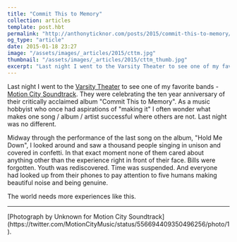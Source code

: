 ```yaml
---
title: "Commit This to Memory"
collection: articles
template: post.hbt
permalink: "http://anthonyticknor.com/posts/2015/commit-this-to-memory/"
og_type: "article"
date: 2015-01-18 23:27
image: "/assets/images/_articles/2015/cttm.jpg"
thumbnail: "/assets/images/_articles/2015/cttm_thumb.jpg"
excerpt: "Last night I went to the Varsity Theater to see one of my favorite bands."
---
```


Last night I went to the [Varsity Theater](http://varsitytheater.org/) to see one of my favorite bands - [Motion City Soundtrack](http://motioncitysoundtrack.com/). They were celebrating the ten year anniversary of their critically acclaimed album "Commit This to Memory". As a music hobbyist who once had aspirations of "making it" I often wonder what makes one song / album / artist successful where others are not. Last night was no different.

Midway through the performance of the last song on the album, "Hold Me Down", I looked around and saw a thousand people singing in unison and covered in confetti. In that exact moment none of them cared about anything other than the experience right in front of their face. Bills were forgotten. Youth was rediscovered. Time was suspended. And everyone had looked up from their phones to pay attention to five humans making beautiful noise and being genuine.

The world needs more experiences like this.

----

<div class="attribution">
[Photograph by Unknown for Motion City Soundtrack](https://twitter.com/MotionCityMusic/status/556694409350496256/photo/1). 
</div>